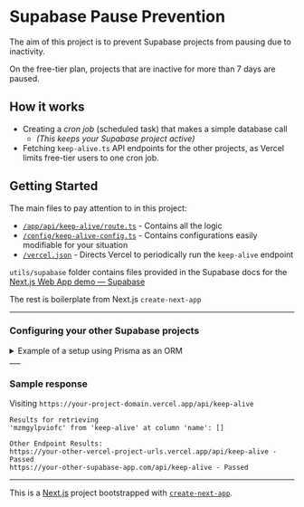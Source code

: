 # Supabase Pause Prevention

The aim of this project is to prevent Supabase projects from pausing due to inactivity. 

On the free-tier plan, projects that are inactive for more than 7 days are paused. 


## How it works

- Creating a _cron job_ (scheduled task) that makes a simple database call
  - _(This keeps your Supabase project active)_
- Fetching `keep-alive.ts` API endpoints for the other projects, as Vercel limits free-tier users to one cron job.

## Getting Started

The main files to pay attention to in this project:

- [`/app/api/keep-alive/route.ts`](app/api/keep-alive/route.ts) - Contains all the logic
- [`/config/keep-alive-config.ts`](app/api/keep-alive/route.ts) - Contains configurations easily modifiable for your situation
- [`/vercel.json`](app/api/keep-alive/route.ts) - Directs Vercel to periodically run the `keep-alive` endpoint

`utils/supabase` folder contains files provided in the Supabase docs for the [Next.js Web App demo — Supabase](https://supabase.com/docs/guides/getting-started/tutorials/with-nextjs)

The rest is boilerplate from Next.js `create-next-app`

___

### Configuring your other Supabase projects

<details>

<summary>Example of a setup using Prisma as an ORM</summary>

`/pages/api/keep-alive.ts` 

```typescript
// Next.js API route support: https://nextjs.org/docs/api-routes/introduction
import { prisma } from 'src/server/db'
import type { NextApiRequest, NextApiResponse } from 'next'

export default async function handler(
  _req: NextApiRequest,
  res: NextApiResponse
) {
  try {
    const dbResponse = await prisma.tag.findMany()
    const successMessage = (dbResponse != null && dbResponse?.length > 0) ? "Success" : "Fail"
    res.status(200).json(successMessage)
  } catch (e) {
    res.status(401).send("There was an error")
  }
}
```
</details>
___

### Sample response

Visiting `https://your-project-domain.vercel.app/api/keep-alive` 

```
Results for retrieving
'mzmgylpviofc' from 'keep-alive' at column 'name': []

Other Endpoint Results:
https://your-other-vercel-project-urls.vercel.app/api/keep-alive - Passed
https://your-other-supabase-app.com/api/keep-alive - Passed

```

___

This is a [Next.js](https://nextjs.org/) project bootstrapped with [`create-next-app`](https://github.com/vercel/next.js/tree/canary/packages/create-next-app).

